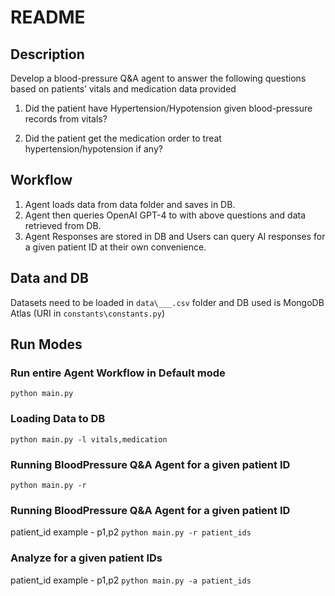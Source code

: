 # README

## Description
Develop a blood-pressure Q&A agent to answer the following questions based on patients’ vitals and medication data provided

1. Did the patient have Hypertension/Hypotension given blood-pressure records from vitals?

2. Did the patient get the medication order to treat hypertension/hypotension if any?

## Workflow
1. Agent loads data from data folder and saves in DB.
2. Agent then queries OpenAI GPT-4 to with above questions and data retrieved from DB.
3. Agent Responses are stored in DB and Users can query AI responses for a given patient ID at their own convenience. 

## Data and DB
Datasets need to be loaded in `data\___.csv` folder and DB used is MongoDB Atlas (URI in `constants\constants.py`) 

## Run Modes
### Run entire Agent Workflow in Default mode
`python main.py`

### Loading Data to DB
`python main.py -l vitals,medication`

### Running BloodPressure Q&A Agent for a given patient ID
`python main.py -r`

### Running BloodPressure Q&A Agent for a given patient ID
patient_id example - p1,p2
`python main.py -r patient_ids`

### Analyze for a given patient IDs
patient_id example - p1,p2
`python main.py -a patient_ids`
